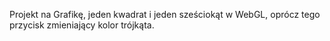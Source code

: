 Projekt na Grafikę, jeden kwadrat i jeden sześciokąt w WebGL, oprócz tego przycisk zmieniający kolor trójkąta.